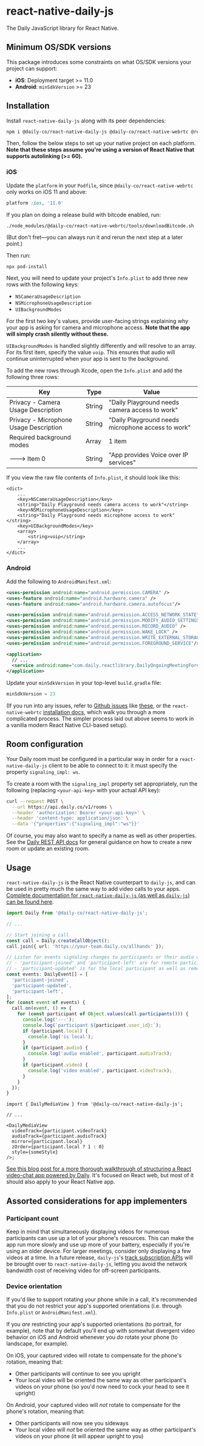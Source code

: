 # react-native-daily-js

The Daily JavaScript library for React Native.

## Minimum OS/SDK versions

This package introduces some constraints on what OS/SDK versions your project can support:

- **iOS**: Deployment target >= 11.0
- **Android**: `minSdkVersion` >= 23

## Installation

Install `react-native-daily-js` along with its peer dependencies:

```bash
npm i @daily-co/react-native-daily-js @daily-co/react-native-webrtc @react-native-community/async-storage react-native-background-timer
```

Then, follow the below steps to set up your native project on each platform. **Note that these steps assume you're using a version of React Native that supports autolinking (>= 60).**

### iOS

Update the `platform` in your `Podfile`, since `@daily-co/react-native-webrtc` only works on iOS 11 and above:

```ruby
platform :ios, '11.0'
```

If you plan on doing a release build with bitcode enabled, run:

```
./node_modules/@daily-co/react-native-webrtc/tools/downloadBitcode.sh
```

(But don't fret—you can always run it and rerun the next step at a later point.)

Then run:

```bash
npx pod-install
```

Next, you will need to update your project's `Info.plist` to add three new rows with the following keys:

- `NSCameraUsageDescription`
- `NSMicrophoneUsageDescription`
- `UIBackgroundModes`

For the first two key's values, provide user-facing strings explaining why your app is asking for camera and microphone access. **Note that the app will simply crash silently without these.**

`UIBackgroundModes` is handled slightly differently and will resolve to an array. For its first item, specify the value `voip`. This ensures that audio will continue uninterrupted when your app is sent to the background.

To add the new rows through Xcode, open the `Info.plist` and add the following three rows:

| Key                                    | Type   | Value                                              |
| -------------------------------------- | ------ | -------------------------------------------------- |
| Privacy - Camera Usage Description     | String | "Daily Playground needs camera access to work"     |
| Privacy - Microphone Usage Description | String | "Daily Playground needs microphone access to work" |
| Required background modes              | Array  | 1 item                                             |
| ---> Item 0                            | String | "App provides Voice over IP services"              |

If you view the raw file contents of `Info.plist`, it should look like this:

```
<dict>
    ...
    <key>NSCameraUsageDescription</key>
    <string>"Daily Playground needs camera access to work"</string>
    <key>NSMicrophoneUsageDescription</key>
    <string>"Daily Playground needs microphone access to work"</string>
    <key>UIBackgroundModes</key>
    <array>
        <string>voip</string>
    </array>
    ...
</dict>
```

### Android

Add the following to `AndroidManifest.xml`:

```xml
<uses-permission android:name="android.permission.CAMERA" />
<uses-feature android:name="android.hardware.camera" />
<uses-feature android:name="android.hardware.camera.autofocus"/>

<uses-permission android:name="android.permission.ACCESS_NETWORK_STATE"/>
<uses-permission android:name="android.permission.MODIFY_AUDIO_SETTINGS" />
<uses-permission android:name="android.permission.RECORD_AUDIO" />
<uses-permission android:name="android.permission.WAKE_LOCK" />
<uses-permission android:name="android.permission.WRITE_EXTERNAL_STORAGE"/>
<uses-permission android:name="android.permission.FOREGROUND_SERVICE"/>

<application>
  // ...
  <service android:name="com.daily.reactlibrary.DailyOngoingMeetingForegroundService"/>
</application>
```

Update your `minSdkVersion` in your top-level `build.gradle` file:

```groovy
minSdkVersion = 23
```

(If you run into any issues, refer to [Github issues](https://github.com/react-native-webrtc/react-native-webrtc/issues/720) like [these](https://github.com/jitsi/jitsi-meet/issues/4778), or the `react-native-webrtc` [installation docs](https://github.com/react-native-webrtc/react-native-webrtc/blob/master/Documentation/AndroidInstallation.md), which walk you through a more complicated process. The simpler process laid out above seems to work in a vanilla modern React Native CLI-based setup).

## Room configuration

Your Daily room must be configured in a particular way in order for a `react-native-daily-js` client to be able to connect to it: it must specify the property `signaling_impl: ws`.

To create a room with the `signaling_impl` property set appropriately, run the following (replacing `<your-api-key>` with your actual API key):

```bash
curl --request POST \
  --url https://api.daily.co/v1/rooms \
  --header 'authorization: Bearer <your-api-key>' \
  --header 'content-type: application/json' \
  --data '{"properties":{"signaling_impl":"ws"}}'
```

Of course, you may also want to specify a name as well as other properties. See the [Daily REST API docs](https://docs.daily.co/reference#rooms) for general guidance on how to create a new room or update an existing room.

## Usage

`react-native-daily-js` is the React Native counterpart to `daily-js`, and can be used in pretty much the same way to add video calls to your apps. [Complete documentation for `react-native-daily-js` (as well as `daily-js`) can be found here](https://docs.daily.co/reference#using-the-react-native-daily-js-library).

```ts
import Daily from '@daily-co/react-native-daily-js';

// ...

// Start joining a call
const call = Daily.createCallObject();
call.join({ url: 'https://your-team.daily.co/allhands' });

// Listen for events signaling changes to participants or their audio or video.
// - 'participant-joined' and 'participant-left' are for remote participants only
// - 'participant-updated' is for the local participant as well as remote participants
const events: DailyEvent[] = [
  'participant-joined',
  'participant-updated',
  'participant-left',
];
for (const event of events) {
  call.on(event, () => {
    for (const participant of Object.values(call.participants())) {
      console.log('---');
      console.log(`participant ${participant.user_id}:`);
      if (participant.local) {
        console.log('is local');
      }
      if (participant.audio) {
        console.log('audio enabled', participant.audioTrack);
      }
      if (participant.video) {
        console.log('video enabled', participant.videoTrack);
      }
    }
  });
}
```

```tsx
import { DailyMediaView } from '@daily-co/react-native-daily-js';

// ...

<DailyMediaView
  videoTrack={participant.videoTrack}
  audioTrack={participant.audioTrack}
  mirror={participant.local}
  zOrder={participant.local ? 1 : 0}
  style={someStyle}
/>;
```

[See this blog post for a more thorough walkthrough of structuring a React video-chat app powered by Daily](https://www.daily.co/blog/building-a-custom-video-chat-app-with-react). It's focused on React web, but most of it should also apply to your React Native app.

## Assorted considerations for app implementers

### Participant count

Keep in mind that simultaneously displaying videos for numerous participants can use up a lot of your phone's resources. This can make the app run more slowly and use up more of your battery, especially if you're using an older device. For larger meetings, consider only displaying a few videos at a time. In a future release, `daily-js`'s [track subscription APIs](https://www.daily.co/blog/create-dynamic-meetings-using-track-subscriptions/) will be brought over to `react-native-daily-js`, letting you avoid the network bandwidth cost of receiving video for off-screen participants.

### Device orientation

If you'd like to support rotating your phone while in a call, it's recommended that you do not restrict your app's supported orientations (i.e. through `Info.plist` or `AndroidManifest.xml`).

If you _are_ restricting your app's supported orientations (to portrait, for example), note that by default you'll end up with somewhat divergent video behavior on iOS and Android whenever you _do_ rotate your phone (to landscape, for example).

On iOS, your captured video will rotate to compensate for the phone's rotation, meaning that:

- Other participants will continue to see you upright
- Your local video will be oriented the same way as other participant's videos on your phone (so you'd now need to cock your head to see it upright)

On Android, your captured video will _not_ rotate to compensate for the phone's rotation, meaning that:

- Other participants will now see you sideways
- Your local video will _not_ be oriented the same way as other participant's videos on your phone (it will appear upright to you)

